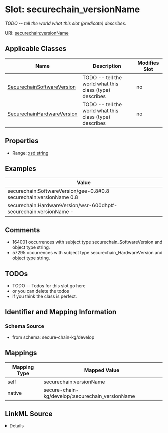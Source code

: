 

# Slot: securechain_versionName


_TODO -- tell the world what this slot (predicate) describes._





URI: [securechain:versionName](https://w3id.org/secure-chain/versionName)



<!-- no inheritance hierarchy -->





## Applicable Classes

| Name | Description | Modifies Slot |
| --- | --- | --- |
| [SecurechainSoftwareVersion](../classes/SecurechainSoftwareVersion.md) | TODO -- tell the world what this class (type) describes |  no  |
| [SecurechainHardwareVersion](../classes/SecurechainHardwareVersion.md) | TODO -- tell the world what this class (type) describes |  no  |







## Properties

* Range: [xsd:string](http://www.w3.org/2001/XMLSchema#string)






## Examples

| Value |
| --- |
| securechain:SoftwareVersion/gee-0.8#0.8 securechain:versionName 0.8 |
| securechain:HardwareVersion/wsr-600dhp#- securechain:versionName - |

## Comments

* 164001 occurrences with subject type securechain_SoftwareVersion and object type string.
* 57295 occurrences with subject type securechain_HardwareVersion and object type string.

## TODOs

* TODO -- Todos for this slot go here
* or you can delete the todos
* if you think the class is perfect.

## Identifier and Mapping Information







### Schema Source


* from schema: secure-chain-kg/develop




## Mappings

| Mapping Type | Mapped Value |
| ---  | ---  |
| self | securechain:versionName |
| native | secure-chain-kg/develop/:securechain_versionName |




## LinkML Source

<details>
```yaml
name: securechain_versionName
description: TODO -- tell the world what this slot (predicate) describes.
todos:
- TODO -- Todos for this slot go here
- or you can delete the todos
- if you think the class is perfect.
comments:
- 164001 occurrences with subject type securechain_SoftwareVersion and object type
  string.
- 57295 occurrences with subject type securechain_HardwareVersion and object type
  string.
examples:
- value: securechain:SoftwareVersion/gee-0.8#0.8 securechain:versionName 0.8
- value: securechain:HardwareVersion/wsr-600dhp#- securechain:versionName -
from_schema: secure-chain-kg/develop
rank: 1000
slot_uri: securechain:versionName
alias: securechain_versionName
domain_of:
- securechain_HardwareVersion
- securechain_SoftwareVersion
range: string

```
</details>